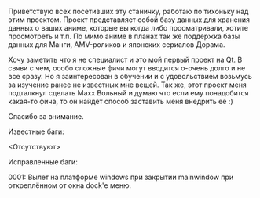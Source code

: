 Приветствую всех посетивших эту станичку, работаю по тихоньку над этим проектом.
Проект представляет собой базу данных для хранения данных о ваших аниме, которые
вы когда либо просматривали, хотите просмотреть и т.п.
По мимо аниме в планах так же поддержка базы данных для Манги, AMV-роликов и
японских сериалов Дорама.

Хочу заметить что я не специалист и это мой первый проект на Qt.
В свяви с чем, особо сложные фичи могут вводится о-очень долго и не все сразу.
Но я заинтересован в обучении и с удовольствием возьмусь за изучение ранее
не известных мне вещей.
Так же, этот проект меня подталкнул сделать Maxx Вольный и думаю что если
ему понадобится какая-то фича, то он найдёт способ заставить меня внедрить её :)

Спасибо за внимание.

Известные баги:

<Отсутствуют>

Исправленные баги:

0001: Вылет на платформе windows при закрытии mainwindow при откреплённом от окна dock'е меню.
